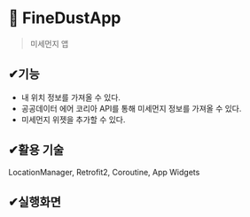 
# 📌 FineDustApp
> 미세먼지 앱

## ✔기능
<ul>
  <li> 내 위치 정보를 가져올 수 있다.  </li>
  <li> 공공데이터 에어 코리아 API를 통해 미세먼지 정보를 가져올 수 있다. </li>
  <li> 미세먼지 위젯을 추가할 수 있다.</li>
</ul>

##  ✔활용 기술
LocationManager, Retrofit2, Coroutine, App Widgets

## ✔실행화면

